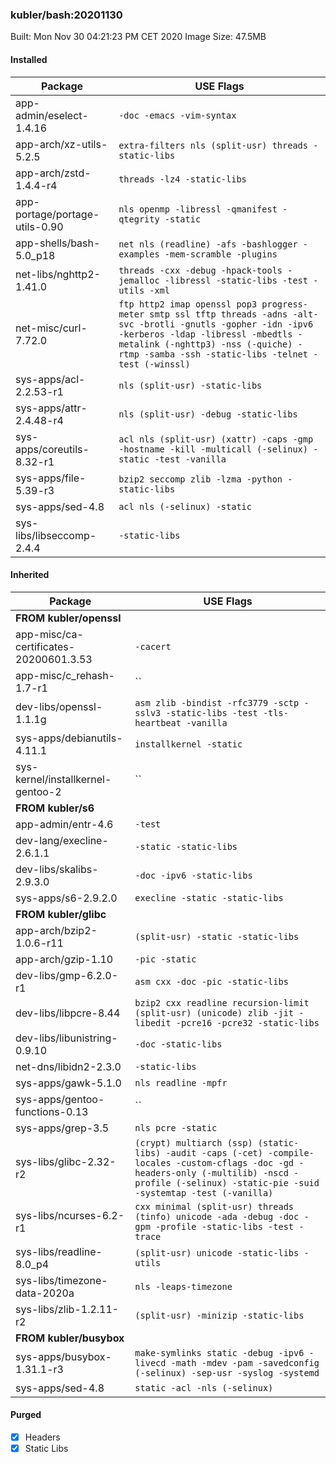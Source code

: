 ### kubler/bash:20201130

Built: Mon Nov 30 04:21:23 PM CET 2020
Image Size: 47.5MB

#### Installed
Package | USE Flags
--------|----------
app-admin/eselect-1.4.16 | `-doc -emacs -vim-syntax`
app-arch/xz-utils-5.2.5 | `extra-filters nls (split-usr) threads -static-libs`
app-arch/zstd-1.4.4-r4 | `threads -lz4 -static-libs`
app-portage/portage-utils-0.90 | `nls openmp -libressl -qmanifest -qtegrity -static`
app-shells/bash-5.0_p18 | `net nls (readline) -afs -bashlogger -examples -mem-scramble -plugins`
net-libs/nghttp2-1.41.0 | `threads -cxx -debug -hpack-tools -jemalloc -libressl -static-libs -test -utils -xml`
net-misc/curl-7.72.0 | `ftp http2 imap openssl pop3 progress-meter smtp ssl tftp threads -adns -alt-svc -brotli -gnutls -gopher -idn -ipv6 -kerberos -ldap -libressl -mbedtls -metalink (-nghttp3) -nss (-quiche) -rtmp -samba -ssh -static-libs -telnet -test (-winssl)`
sys-apps/acl-2.2.53-r1 | `nls (split-usr) -static-libs`
sys-apps/attr-2.4.48-r4 | `nls (split-usr) -debug -static-libs`
sys-apps/coreutils-8.32-r1 | `acl nls (split-usr) (xattr) -caps -gmp -hostname -kill -multicall (-selinux) -static -test -vanilla`
sys-apps/file-5.39-r3 | `bzip2 seccomp zlib -lzma -python -static-libs`
sys-apps/sed-4.8 | `acl nls (-selinux) -static`
sys-libs/libseccomp-2.4.4 | `-static-libs`
#### Inherited
Package | USE Flags
--------|----------
**FROM kubler/openssl** |
app-misc/ca-certificates-20200601.3.53 | `-cacert`
app-misc/c_rehash-1.7-r1 | ``
dev-libs/openssl-1.1.1g | `asm zlib -bindist -rfc3779 -sctp -sslv3 -static-libs -test -tls-heartbeat -vanilla`
sys-apps/debianutils-4.11.1 | `installkernel -static`
sys-kernel/installkernel-gentoo-2 | ``
**FROM kubler/s6** |
app-admin/entr-4.6 | `-test`
dev-lang/execline-2.6.1.1 | `-static -static-libs`
dev-libs/skalibs-2.9.3.0 | `-doc -ipv6 -static-libs`
sys-apps/s6-2.9.2.0 | `execline -static -static-libs`
**FROM kubler/glibc** |
app-arch/bzip2-1.0.6-r11 | `(split-usr) -static -static-libs`
app-arch/gzip-1.10 | `-pic -static`
dev-libs/gmp-6.2.0-r1 | `asm cxx -doc -pic -static-libs`
dev-libs/libpcre-8.44 | `bzip2 cxx readline recursion-limit (split-usr) (unicode) zlib -jit -libedit -pcre16 -pcre32 -static-libs`
dev-libs/libunistring-0.9.10 | `-doc -static-libs`
net-dns/libidn2-2.3.0 | `-static-libs`
sys-apps/gawk-5.1.0 | `nls readline -mpfr`
sys-apps/gentoo-functions-0.13 | ``
sys-apps/grep-3.5 | `nls pcre -static`
sys-libs/glibc-2.32-r2 | `(crypt) multiarch (ssp) (static-libs) -audit -caps (-cet) -compile-locales -custom-cflags -doc -gd -headers-only (-multilib) -nscd -profile (-selinux) -static-pie -suid -systemtap -test (-vanilla)`
sys-libs/ncurses-6.2-r1 | `cxx minimal (split-usr) threads (tinfo) unicode -ada -debug -doc -gpm -profile -static-libs -test -trace`
sys-libs/readline-8.0_p4 | `(split-usr) unicode -static-libs -utils`
sys-libs/timezone-data-2020a | `nls -leaps-timezone`
sys-libs/zlib-1.2.11-r2 | `(split-usr) -minizip -static-libs`
**FROM kubler/busybox** |
sys-apps/busybox-1.31.1-r3 | `make-symlinks static -debug -ipv6 -livecd -math -mdev -pam -savedconfig (-selinux) -sep-usr -syslog -systemd`
sys-apps/sed-4.8 | `static -acl -nls (-selinux)`
#### Purged
- [x] Headers
- [x] Static Libs
